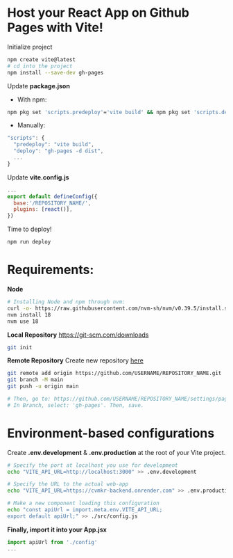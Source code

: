 # Host your React App on Github Pages with Vite!

Initialize project
```bash
npm create vite@latest
# cd into the project
npm install --save-dev gh-pages
```

Update **package.json**

- With npm:
```bash
npm pkg set 'scripts.predeploy'='vite build' && npm pkg set 'scripts.deploy'='gh-pages -d dist'
```

- Manually:
```js
"scripts": {
  "predeploy": "vite build",
  "deploy": "gh-pages -d dist",
  ...
}
```

Update **vite.config.js**
```js
...
export default defineConfig({
  base:'/REPOSITORY_NAME/',
  plugins: [react()],
})
```

Time to deploy!
```bash
npm run deploy
```

# Requirements:
**Node**
```bash
# Installing Node and npm through nvm:
curl -o- https://raw.githubusercontent.com/nvm-sh/nvm/v0.39.5/install.sh | bash
nvm install 18
nvm use 18
```

**Local Repository**
https://git-scm.com/downloads
```bash
git init
```

**Remote Repository**
Create new repository [here](https://github.com/new)
```bash
git remote add origin https://github.com/USERNAME/REPOSITORY_NAME.git
git branch -M main
git push -u origin main

# Then, go to: https://github.com/USERNAME/REPOSITORY_NAME/settings/pages
# In Branch, select: 'gh-pages'. Then, save.
```

# Environment-based configurations
Create **.env.development** & **.env.production** at the root of your Vite project.

```bash
# Specify the port at localhost you use for development
echo "VITE_API_URL=http://localhost:3000" >> .env.development

# Specify the URL to the actual web-app
echo "VITE_API_URL=https://cvmkr-backend.onrender.com" >> .env.production

# Make a new component loading this configuration
echo "const apiUrl = import.meta.env.VITE_API_URL;
export default apiUrl;" >> ./src/config.js

```

**Finally, import it into your App.jsx**
```js
import apiUrl from './config'
...
```




